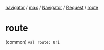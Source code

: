 [navigator](../../../index.md) / [max](../../index.md) / [Navigator](../index.md) / [Request](index.md) / [route](./route.md)

# route

(common) `val route: Uri`